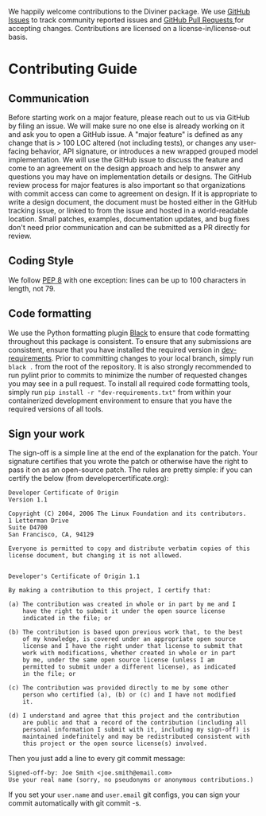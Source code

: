 We happily welcome contributions to the Diviner package. We use [GitHub Issues](/../../issues/) to track community reported issues and [GitHub Pull Requests ](/../../pulls/) for accepting changes.
Contributions are licensed on a license-in/license-out basis.

# Contributing Guide

## Communication
Before starting work on a major feature, please reach out to us via GitHub by filing an issue. We will make sure no one else is already working on it and ask you to open a GitHub issue.
A "major feature" is defined as any change that is > 100 LOC altered (not including tests), or changes any user-facing behavior, API signature, or introduces a new wrapped grouped model implementation.
We will use the GitHub issue to discuss the feature and come to an agreement on the design approach and help to answer any questions you may have on implementation details or designs.
The GitHub review process for major features is also important so that organizations with commit access can come to agreement on design.
If it is appropriate to write a design document, the document must be hosted either in the GitHub tracking issue, or linked to from the issue and hosted in a world-readable location.
Small patches, examples, documentation updates, and bug fixes don't need prior communication and can be submitted as a PR directly for review.

## Coding Style
We follow [PEP 8](https://www.python.org/dev/peps/pep-0008/) with one exception: lines can be up to 100 characters in length, not 79.

## Code formatting
We use the Python formatting plugin [Black](https://black.readthedocs.io/en/stable/) to ensure that code formatting throughout this package is consistent. To ensure that any submissions are consistent, ensure that 
you have installed the required version in [dev-requirements](/dev-requirements.txt). Prior to committing changes to your local branch, simply run `black .` from the root of the repository. 
It is also strongly recommended to run pylint prior to commits to minimize the number of requested changes you may see in a pull request. 
To install all required code formatting tools, simply run `pip install -r "dev-requirements.txt"` from within your containerized development environment to ensure that you have the required versions of all tools.

## Sign your work
The sign-off is a simple line at the end of the explanation for the patch. Your signature certifies that you wrote the patch or otherwise have the right to pass it on as an open-source patch. The rules are pretty simple: if you can certify the below (from developercertificate.org):

```
Developer Certificate of Origin
Version 1.1

Copyright (C) 2004, 2006 The Linux Foundation and its contributors.
1 Letterman Drive
Suite D4700
San Francisco, CA, 94129

Everyone is permitted to copy and distribute verbatim copies of this
license document, but changing it is not allowed.


Developer's Certificate of Origin 1.1

By making a contribution to this project, I certify that:

(a) The contribution was created in whole or in part by me and I
    have the right to submit it under the open source license
    indicated in the file; or

(b) The contribution is based upon previous work that, to the best
    of my knowledge, is covered under an appropriate open source
    license and I have the right under that license to submit that
    work with modifications, whether created in whole or in part
    by me, under the same open source license (unless I am
    permitted to submit under a different license), as indicated
    in the file; or

(c) The contribution was provided directly to me by some other
    person who certified (a), (b) or (c) and I have not modified
    it.

(d) I understand and agree that this project and the contribution
    are public and that a record of the contribution (including all
    personal information I submit with it, including my sign-off) is
    maintained indefinitely and may be redistributed consistent with
    this project or the open source license(s) involved.
```

Then you just add a line to every git commit message:

```
Signed-off-by: Joe Smith <joe.smith@email.com>
Use your real name (sorry, no pseudonyms or anonymous contributions.)
```

If you set your `user.name` and `user.email` git configs, you can sign your commit automatically with git commit -s.